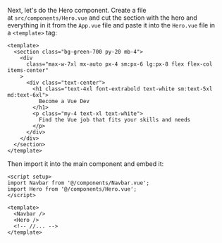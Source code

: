 Next, let's do the Hero component. Create a file at `src/components/Hero.vue` and cut the section with the hero and everything in it from the `App.vue` file and paste it into the `Hero.vue` file in a `<template>` tag:

```
<template>
  <section class="bg-green-700 py-20 mb-4">
    <div
      class="max-w-7xl mx-auto px-4 sm:px-6 lg:px-8 flex flex-col items-center"
    >
      <div class="text-center">
        <h1 class="text-4xl font-extrabold text-white sm:text-5xl md:text-6xl">
          Become a Vue Dev
        </h1>
        <p class="my-4 text-xl text-white">
          Find the Vue job that fits your skills and needs
        </p>
      </div>
    </div>
  </section>
</template>
```

Then import it into the main component and embed it:

```
<script setup>
import Navbar from '@/components/Navbar.vue';
import Hero from '@/components/Hero.vue';
</script>

<template>
  <Navbar />
  <Hero />
  <!-- //... -->
</template>
```